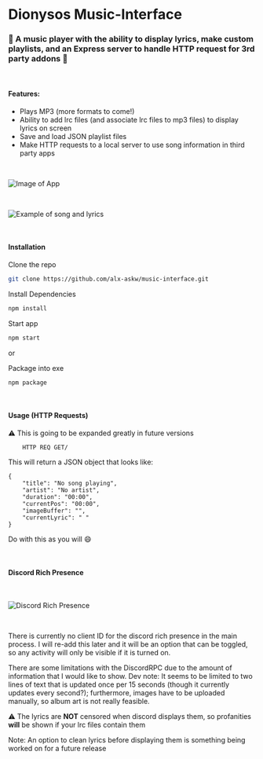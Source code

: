 # Dionysos Music-Interface

### :musical_note: A music player with the ability to display lyrics, make custom playlists, and an Express server to handle HTTP request for 3rd party addons  :musical_note:


<br/>

#### Features:
* Plays MP3 (more formats to come!)
* Ability to add lrc files (and associate lrc files to mp3 files) to display lyrics on screen
* Save and load JSON playlist files
* Make HTTP requests to a local server to use song information in third party apps

<br/>

![Image of App](https://media.discordapp.net/attachments/1108167978714923110/1206429698184454215/readme1.PNG?ex=65dbfa36&is=65c98536&hm=245034ffaa0a2d60d32a70bbf1f8322774cc1b5e4c927f6b96a7bcc07ef22c74&=&format=webp&quality=lossless)

<br/>

![Example of song and lyrics](https://cdn.discordapp.com/attachments/1108167978714923110/1206433595581923379/readme2.PNG?ex=65dbfdd7&is=65c988d7&hm=53436dd144b90a1d61cfac95628ab506aabbfc7b6cd9da7f12152df898d4262e&)

<br/>

#### Installation

Clone the repo
```bash
git clone https://github.com/alx-askw/music-interface.git
```

Install Dependencies
```bash
npm install
```

Start app
```bash
npm start
```
or 

Package into exe
```bash
npm package
```

<br/>

#### Usage (HTTP Requests)

:warning: This is going to be expanded greatly in future versions


```bash
    HTTP REQ GET/
```
This will return a JSON object that looks like:
```
{
    "title": "No song playing",
    "artist": "No artist",
    "duration": "00:00",
    "currentPos": "00:00",
    "imageBuffer": "",
    "currentLyric": " "
}
```
Do with this as you will :smile:

<br/>

#### Discord Rich Presence

<br/>

![Discord Rich Presence](https://cdn.discordapp.com/attachments/1108167978714923110/1206702827804692590/readme3.PNG?ex=65dcf895&is=65ca8395&hm=035dc09d3c46c8b9db3bc314c5acfb5f09b9f709595e491a6790f9a86784a248&)

<br/>

There is currently no client ID for the discord rich presence in the main process. I will re-add this later and it will be an option that can be toggled, so any activity will only be visible if it is turned on.

There are some limitations with the DiscordRPC due to the amount of information that I would like to show. Dev note: It seems to be limited to two lines of text that is updated once per 15 seconds (though it currently updates every second?); furthermore, images have to be uploaded manually, so album art is not really feasible.

:warning: The lyrics are **NOT** censored when discord displays them, so profanities **will** be shown if your lrc files contain them

Note: An option to clean lyrics before displaying them is something being worked on for a future release